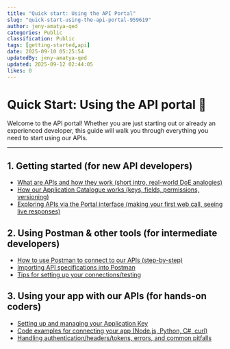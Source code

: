 ```yaml
---
title: "Quick start: Using the API Portal"
slug: "quick-start-using-the-api-portal-959619"
author: jeny-amatya-qed
categories: Public
classification: Public
tags: [getting-started,api]
date: 2025-09-10 05:25:54 
updatedBy: jeny-amatya-qed
updated: 2025-09-12 02:44:05 
likes: 0
---
```


# Quick Start: Using the API portal 🚀 

Welcome to the API portal! Whether you are just starting out or already an experienced developer, this guide will walk you through everything you need to start using our APIs.

---

## 1. Getting started (for new API developers)
- [What are APIs and how they work (short intro, real-world DoE analogies)](/public/what-apis-are-and-how-they-work-b71085/)
- [How our Application Catalogue works (keys, fields, permissions, versioning)](/public/how-our-application-catalogue-works-0737f7/)
- [Exploring APIs via the Portal interface (making your first web call, seeing live responses)](/public/exploring-apis-via-the-portal-interface-22ac86/)

## 2. Using Postman & other tools (for intermediate developers)
- [How to use Postman to connect to our APIs (step-by-step)](/public/how-to-use-postman-to-connect-to-our-apis-e4b947/)
- [Importing API specifications into Postman](/public/importing-endpoints-via-openapi-download-d37897/)
- [Tips for setting up your connections/testing]()

## 3. Using your app with our APIs (for hands-on coders)
- [Setting up and managing your Application Key](/public/setting-up-and-managing-your-application-key-57837c/)
- [Code examples for connecting your app (Node.js, Python, C#, curl)](/public/code-examples-of-connecting-your-app-661a99/)
- [Handling authentication/headers/tokens, errors, and common pitfalls]()